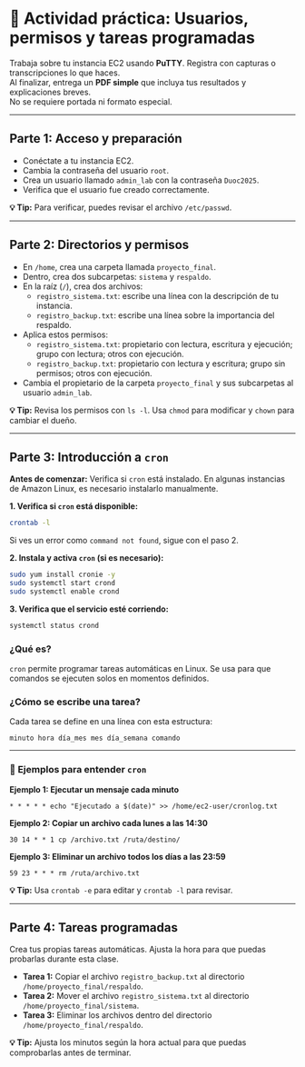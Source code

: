 # 🧩 Actividad práctica: Usuarios, permisos y tareas programadas

Trabaja sobre tu instancia EC2 usando **PuTTY**. Registra con capturas o transcripciones lo que haces.  
Al finalizar, entrega un **PDF simple** que incluya tus resultados y explicaciones breves.  
No se requiere portada ni formato especial.

---

## Parte 1: Acceso y preparación

- Conéctate a tu instancia EC2.
- Cambia la contraseña del usuario `root`.
- Crea un usuario llamado `admin_lab` con la contraseña `Duoc2025`.
- Verifica que el usuario fue creado correctamente.

**💡 Tip:** Para verificar, puedes revisar el archivo `/etc/passwd`.

---

## Parte 2: Directorios y permisos

- En `/home`, crea una carpeta llamada `proyecto_final`.
- Dentro, crea dos subcarpetas: `sistema` y `respaldo`.
- En la raíz (`/`), crea dos archivos:
  - `registro_sistema.txt`: escribe una línea con la descripción de tu instancia.
  - `registro_backup.txt`: escribe una línea sobre la importancia del respaldo.
- Aplica estos permisos:
  - `registro_sistema.txt`: propietario con lectura, escritura y ejecución; grupo con lectura; otros con ejecución.
  - `registro_backup.txt`: propietario con lectura y escritura; grupo sin permisos; otros con ejecución.
- Cambia el propietario de la carpeta `proyecto_final` y sus subcarpetas al usuario `admin_lab`.

**💡 Tip:** Revisa los permisos con `ls -l`. Usa `chmod` para modificar y `chown` para cambiar el dueño.

---

## Parte 3: Introducción a `cron`


**Antes de comenzar:** Verifica si `cron` está instalado. En algunas instancias de Amazon Linux, es necesario instalarlo manualmente.

**1. Verifica si `cron` está disponible:**
```bash
crontab -l
```
Si ves un error como `command not found`, sigue con el paso 2.

**2. Instala y activa `cron` (si es necesario):**
```bash
sudo yum install cronie -y
sudo systemctl start crond
sudo systemctl enable crond
```

**3. Verifica que el servicio esté corriendo:**
```bash
systemctl status crond
```


### ¿Qué es?

`cron` permite programar tareas automáticas en Linux. Se usa para que comandos se ejecuten solos en momentos definidos.

### ¿Cómo se escribe una tarea?

Cada tarea se define en una línea con esta estructura:

```
minuto hora día_mes mes día_semana comando
```

---

### 🧩 Ejemplos para entender `cron`

**Ejemplo 1: Ejecutar un mensaje cada minuto**

```
* * * * * echo "Ejecutado a $(date)" >> /home/ec2-user/cronlog.txt
```

**Ejemplo 2: Copiar un archivo cada lunes a las 14:30**

```
30 14 * * 1 cp /archivo.txt /ruta/destino/
```

**Ejemplo 3: Eliminar un archivo todos los días a las 23:59**

```
59 23 * * * rm /ruta/archivo.txt
```

**💡 Tip:** Usa `crontab -e` para editar y `crontab -l` para revisar.

---

## Parte 4: Tareas programadas

Crea tus propias tareas automáticas. Ajusta la hora para que puedas probarlas durante esta clase.

- **Tarea 1:** Copiar el archivo `registro_backup.txt` al directorio `/home/proyecto_final/respaldo`.
- **Tarea 2:** Mover el archivo `registro_sistema.txt` al directorio `/home/proyecto_final/sistema`.
- **Tarea 3:** Eliminar los archivos dentro del directorio `/home/proyecto_final/respaldo`.

**💡 Tip:** Ajusta los minutos según la hora actual para que puedas comprobarlas antes de terminar.

